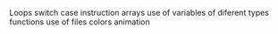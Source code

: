 Loops
switch case instruction
arrays
use of variables of diferent types
functions
use of files
colors
animation

